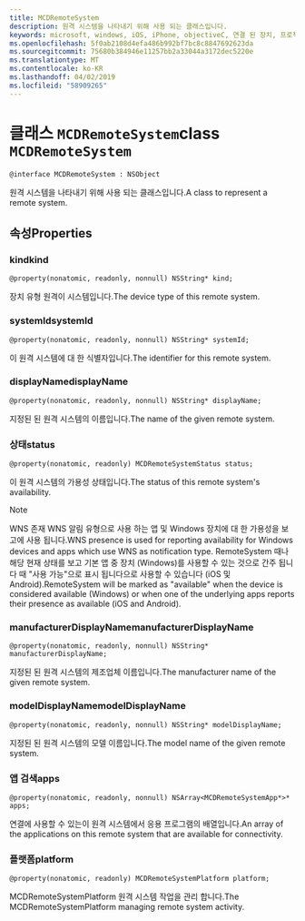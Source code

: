 ```yaml
---
title: MCDRemoteSystem
description: 원격 시스템을 나타내기 위해 사용 되는 클래스입니다.
keywords: microsoft, windows, iOS, iPhone, objectiveC, 연결 된 장치, 프로젝트 로마
ms.openlocfilehash: 5f0ab2108d4efa486b992bf7bc8c8847692623da
ms.sourcegitcommit: 75680b384946e11257bb2a33044a3172dec5220e
ms.translationtype: MT
ms.contentlocale: ko-KR
ms.lasthandoff: 04/02/2019
ms.locfileid: "58909265"
---
```

# <a name="class-mcdremotesystem"></a><span data-ttu-id="394dd-104">클래스 `MCDRemoteSystem`</span><span class="sxs-lookup"><span data-stu-id="394dd-104">class `MCDRemoteSystem`</span></span> 

```
@interface MCDRemoteSystem : NSObject
```  

<span data-ttu-id="394dd-105">원격 시스템을 나타내기 위해 사용 되는 클래스입니다.</span><span class="sxs-lookup"><span data-stu-id="394dd-105">A class to represent a remote system.</span></span>

## <a name="properties"></a><span data-ttu-id="394dd-106">속성</span><span class="sxs-lookup"><span data-stu-id="394dd-106">Properties</span></span>

### <a name="kind"></a><span data-ttu-id="394dd-107">kind</span><span class="sxs-lookup"><span data-stu-id="394dd-107">kind</span></span>
`@property(nonatomic, readonly, nonnull) NSString* kind;`

<span data-ttu-id="394dd-108">장치 유형 원격이 시스템입니다.</span><span class="sxs-lookup"><span data-stu-id="394dd-108">The device type of this remote system.</span></span>

### <a name="systemid"></a><span data-ttu-id="394dd-109">systemId</span><span class="sxs-lookup"><span data-stu-id="394dd-109">systemId</span></span>
`@property(nonatomic, readonly, nonnull) NSString* systemId;`

<span data-ttu-id="394dd-110">이 원격 시스템에 대 한 식별자입니다.</span><span class="sxs-lookup"><span data-stu-id="394dd-110">The identifier for this remote system.</span></span>

### <a name="displayname"></a><span data-ttu-id="394dd-111">displayName</span><span class="sxs-lookup"><span data-stu-id="394dd-111">displayName</span></span>
`@property(nonatomic, readonly, nonnull) NSString* displayName;`

<span data-ttu-id="394dd-112">지정된 된 원격 시스템의 이름입니다.</span><span class="sxs-lookup"><span data-stu-id="394dd-112">The name of the given remote system.</span></span>

### <a name="status"></a><span data-ttu-id="394dd-113">상태</span><span class="sxs-lookup"><span data-stu-id="394dd-113">status</span></span>
`@property(nonatomic, readonly) MCDRemoteSystemStatus status;`

<span data-ttu-id="394dd-114">이 원격 시스템의 가용성 상태입니다.</span><span class="sxs-lookup"><span data-stu-id="394dd-114">The status of this remote system's availability.</span></span>

> [!NOTE]
<span data-ttu-id="394dd-115">WNS 존재 WNS 알림 유형으로 사용 하는 앱 및 Windows 장치에 대 한 가용성을 보고에 사용 됩니다.</span><span class="sxs-lookup"><span data-stu-id="394dd-115">WNS presence is used for reporting availability for Windows devices and apps which use WNS as notification type.</span></span>  <span data-ttu-id="394dd-116">RemoteSystem 때나 해당 현재 상태를 보고 기본 앱 중 장치 (Windows)를 사용할 수 있는 것으로 간주 됩니다 때 "사용 가능"으로 표시 됩니다으로 사용할 수 있습니다 (iOS 및 Android).</span><span class="sxs-lookup"><span data-stu-id="394dd-116">RemoteSystem will be marked as "available" when the device is considered available (Windows) or when one of the underlying apps reports their presence as available (iOS and Android).</span></span> 

### <a name="manufacturerdisplayname"></a><span data-ttu-id="394dd-117">manufacturerDisplayName</span><span class="sxs-lookup"><span data-stu-id="394dd-117">manufacturerDisplayName</span></span>
`@property(nonatomic, readonly, nonnull) NSString* manufacturerDisplayName;`

<span data-ttu-id="394dd-118">지정된 된 원격 시스템의 제조업체 이름입니다.</span><span class="sxs-lookup"><span data-stu-id="394dd-118">The manufacturer name of the given remote system.</span></span>

### <a name="modeldisplayname"></a><span data-ttu-id="394dd-119">modelDisplayName</span><span class="sxs-lookup"><span data-stu-id="394dd-119">modelDisplayName</span></span>
`@property(nonatomic, readonly, nonnull) NSString* modelDisplayName;`

<span data-ttu-id="394dd-120">지정된 된 원격 시스템의 모델 이름입니다.</span><span class="sxs-lookup"><span data-stu-id="394dd-120">The model name of the given remote system.</span></span>

### <a name="apps"></a><span data-ttu-id="394dd-121">앱 검색</span><span class="sxs-lookup"><span data-stu-id="394dd-121">apps</span></span>
`@property(nonatomic, readonly, nonnull) NSArray<MCDRemoteSystemApp*>* apps;`

<span data-ttu-id="394dd-122">연결에 사용할 수 있는이 원격 시스템에서 응용 프로그램의 배열입니다.</span><span class="sxs-lookup"><span data-stu-id="394dd-122">An array of the applications on this remote system that are available for connectivity.</span></span>

### <a name="platform"></a><span data-ttu-id="394dd-123">플랫폼</span><span class="sxs-lookup"><span data-stu-id="394dd-123">platform</span></span>
`@property(nonatomic, readonly) MCDRemoteSystemPlatform platform;`

<span data-ttu-id="394dd-124">MCDRemoteSystemPlatform 원격 시스템 작업을 관리 합니다.</span><span class="sxs-lookup"><span data-stu-id="394dd-124">The MCDRemoteSystemPlatform managing remote system activity.</span></span>